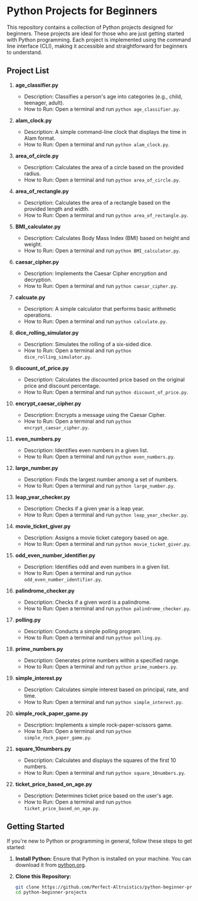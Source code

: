 # Python Projects for Beginners

This repository contains a collection of Python projects designed for beginners. These projects are ideal for those who are just getting started with Python programming. Each project is implemented using the command line interface (CLI), making it accessible and straightforward for beginners to understand.

## Project List

1. **age_classifier.py**
   - Description: Classifies a person's age into categories (e.g., child, teenager, adult).
   - How to Run: Open a terminal and run `python age_classifier.py`.

2. **alam_clock.py**
   - Description: A simple command-line clock that displays the time in Alam format.
   - How to Run: Open a terminal and run `python alam_clock.py`.

3. **area_of_circle.py**
   - Description: Calculates the area of a circle based on the provided radius.
   - How to Run: Open a terminal and run `python area_of_circle.py`.

4. **area_of_rectangle.py**
   - Description: Calculates the area of a rectangle based on the provided length and width.
   - How to Run: Open a terminal and run `python area_of_rectangle.py`.

5. **BMI_calculator.py**
   - Description: Calculates Body Mass Index (BMI) based on height and weight.
   - How to Run: Open a terminal and run `python BMI_calculator.py`.

6. **caesar_cipher.py**
   - Description: Implements the Caesar Cipher encryption and decryption.
   - How to Run: Open a terminal and run `python caesar_cipher.py`.

7. **calcuate.py**
   - Description: A simple calculator that performs basic arithmetic operations.
   - How to Run: Open a terminal and run `python calculate.py`.

8. **dice_rolling_simulator.py**
   - Description: Simulates the rolling of a six-sided dice.
   - How to Run: Open a terminal and run `python dice_rolling_simulator.py`.

9. **discount_of_price.py**
   - Description: Calculates the discounted price based on the original price and discount percentage.
   - How to Run: Open a terminal and run `python discount_of_price.py`.

10. **encrypt_caesar_cipher.py**
    - Description: Encrypts a message using the Caesar Cipher.
    - How to Run: Open a terminal and run `python encrypt_caesar_cipher.py`.

11. **even_numbers.py**
    - Description: Identifies even numbers in a given list.
    - How to Run: Open a terminal and run `python even_numbers.py`.

12. **large_number.py**
    - Description: Finds the largest number among a set of numbers.
    - How to Run: Open a terminal and run `python large_number.py`.

13. **leap_year_checker.py**
    - Description: Checks if a given year is a leap year.
    - How to Run: Open a terminal and run `python leap_year_checker.py`.

14. **movie_ticket_giver.py**
    - Description: Assigns a movie ticket category based on age.
    - How to Run: Open a terminal and run `python movie_ticket_giver.py`.

15. **odd_even_number_identifier.py**
    - Description: Identifies odd and even numbers in a given list.
    - How to Run: Open a terminal and run `python odd_even_number_identifier.py`.

16. **palindrome_checker.py**
    - Description: Checks if a given word is a palindrome.
    - How to Run: Open a terminal and run `python palindrome_checker.py`.

17. **polling.py**
    - Description: Conducts a simple polling program.
    - How to Run: Open a terminal and run `python polling.py`.

18. **prime_numbers.py**
    - Description: Generates prime numbers within a specified range.
    - How to Run: Open a terminal and run `python prime_numbers.py`.

19. **simple_interest.py**
    - Description: Calculates simple interest based on principal, rate, and time.
    - How to Run: Open a terminal and run `python simple_interest.py`.

20. **simple_rock_paper_game.py**
    - Description: Implements a simple rock-paper-scissors game.
    - How to Run: Open a terminal and run `python simple_rock_paper_game.py`.

21. **square_10numbers.py**
    - Description: Calculates and displays the squares of the first 10 numbers.
    - How to Run: Open a terminal and run `python square_10numbers.py`.

22. **ticket_price_based_on_age.py**
    - Description: Determines ticket price based on the user's age.
    - How to Run: Open a terminal and run `python ticket_price_based_on_age.py`.

## Getting Started

If you're new to Python or programming in general, follow these steps to get started:

1. **Install Python:**
   Ensure that Python is installed on your machine. You can download it from [python.org](https://www.python.org/).

2. **Clone this Repository:**
   ```bash
   git clone https://github.com/Perfect-Altruistics/python-beginner-projects.git
   cd python-beginner-projects
